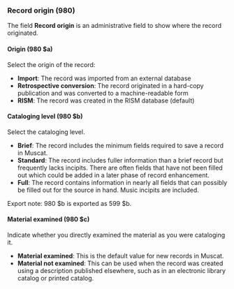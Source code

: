 ### Record origin (980)

The field **Record origin** is an administrative field to show where the record originated.  

#### Origin (980 $a)

Select the origin of the record:

- **Import**: The record was imported from an external database
- **Retrospective conversion**: The record originated in a hard-copy publication and was converted to a
  machine-readable form
- **RISM**: The record was created in the RISM database (default)

#### Cataloging level (980 $b)

Select the cataloging level.

- **Brief**: The record includes the minimum fields required to save a record in Muscat.   
- **Standard**: The record includes fuller information than a brief record but frequently lacks incipits. There are often fields that have not been filled out which could be added in a later phase of record enhancement.    
- **Full**: The record contains information in nearly all fields that can possibly be filled out for the source in hand. Music incipits are included.  

Export note: 980 $b is exported as 599 $b.  

#### Material examined (980 $c)

Indicate whether you directly examined the material as you were cataloging it.

- **Material examined**: This is the default value for new records in Muscat.
- **Material not examined**: This can be used when the record was created using a description published elsewhere, such as in an electronic library catalog or printed catalog.
